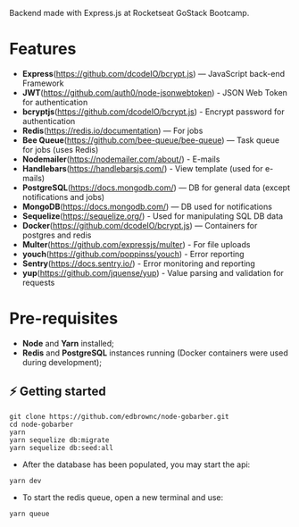 Backend made with Express.js at Rocketseat GoStack Bootcamp.

# Features
- **Express**(https://github.com/dcodeIO/bcrypt.js) — JavaScript back-end Framework
- **JWT**(https://github.com/auth0/node-jsonwebtoken) - JSON Web Token for authentication
- **bcryptjs**(https://github.com/dcodeIO/bcrypt.js) - Encrypt password for authentication
- **Redis**(https://redis.io/documentation) — For jobs
- **Bee Queue**(https://github.com/bee-queue/bee-queue) — Task queue for jobs (uses Redis)
- **Nodemailer**(https://nodemailer.com/about/) - E-mails
- **Handlebars**(https://handlebarsjs.com/) - View template (used for e-mails)
- **PostgreSQL**(https://docs.mongodb.com/) — DB for general data (except notifications and jobs)
- **MongoDB**(https://docs.mongodb.com/) — DB used for notifications
- **Sequelize**(https://sequelize.org/) - Used for manipulating SQL DB data
- **Docker**(https://github.com/dcodeIO/bcrypt.js) — Containers for postgres and redis
- **Multer**(https://github.com/expressjs/multer) - For file uploads
- **youch**(https://github.com/poppinss/youch) - Error reporting
- **Sentry**(https://docs.sentry.io/) - Error monitoring and reporting
- **yup**(https://github.com/jquense/yup) - Value parsing and validation for requests

# Pre-requisites

- **Node** and **Yarn** installed;
- **Redis** and **PostgreSQL** instances running (Docker containers were used during development);

## ⚡️ Getting started

```
git clone https://github.com/edbrownc/node-gobarber.git
cd node-gobarber
yarn
yarn sequelize db:migrate
yarn sequelize db:seed:all
```

-  After the database has been populated, you may start the api:
```
yarn dev
```
- To start the redis queue, open a new terminal and use:
```
yarn queue
```

